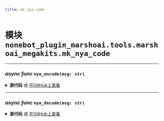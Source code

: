 ```yaml
---
title: mk_nya_code
---
```

# **模块** `nonebot_plugin_marshoai.tools.marshoai_megakits.mk_nya_code`

---
### ***async func*** `nya_encode(msg: str)`


<details>
<summary> <b>源代码</b> 或 <a href='https://github.com/LiteyukiStudio/nonebot-plugin-marshoai/tree/main/nonebot_plugin_marshoai/tools/marshoai_megakits/mk_nya_code.py#L25' target='_blank'>在GitHub上查看</a></summary>

```python
async def nya_encode(msg: str):
    msg_b64str = base64.b64encode(msg.encode()).decode().replace('=', '')
    msg_nyastr = ''.join((NyaCodeEncode[base64_char] for base64_char in msg_b64str))
    result = ''
    for char in msg_nyastr:
        if char == '呜' and random.random() < 0.5:
            result += '!'
        if random.random() < 0.25:
            result += random.choice(NyaCodeSpecialCharset) + char
        else:
            result += char
    return result
```
</details>

---
### ***async func*** `nya_decode(msg: str)`


<details>
<summary> <b>源代码</b> 或 <a href='https://github.com/LiteyukiStudio/nonebot-plugin-marshoai/tree/main/nonebot_plugin_marshoai/tools/marshoai_megakits/mk_nya_code.py#L41' target='_blank'>在GitHub上查看</a></summary>

```python
async def nya_decode(msg: str):
    msg = msg.replace('唔', '').replace('!', '').replace('.', '')
    msg_nyastr = []
    i = 0
    if len(msg) % 3 != 0:
        return '这句话不是正确的猫语'
    while i < len(msg):
        nyachar = msg[i:i + 3]
        try:
            if all((char in NyaCodeCharset for char in nyachar)):
                msg_nyastr.append(nyachar)
            i += 3
        except Exception:
            return '这句话不是正确的猫语'
    msg_b64str = ''.join((NyaCodeDecode[nya_char] for nya_char in msg_nyastr))
    msg_b64str += '=' * (4 - len(msg_b64str) % 4)
    try:
        result = base64.b64decode(msg_b64str.encode()).decode()
    except Exception:
        return '翻译失败'
    return result
```
</details>

